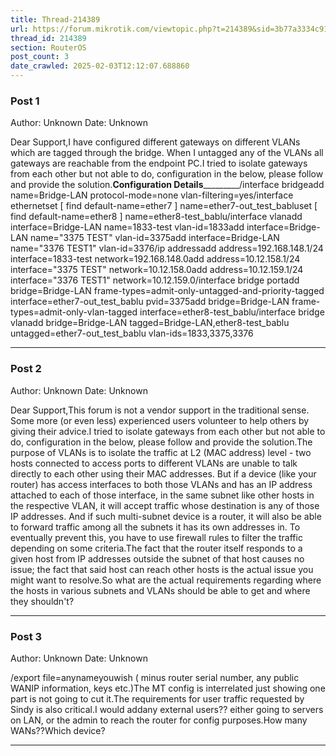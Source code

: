 ```yaml
---
title: Thread-214389
url: https://forum.mikrotik.com/viewtopic.php?t=214389&sid=3b77a3334c914448dbbc02bfdff4c3aa
thread_id: 214389
section: RouterOS
post_count: 3
date_crawled: 2025-02-03T12:12:07.688860
---
```


### Post 1
Author: Unknown
Date: Unknown

Dear Support,I have configured different gateways on different VLANs which are tagged through the bridge.  When I untagged any of the VLANs all gateways are reachable from the endpoint PC.I tried to isolate gateways from each other but not able to do, configuration in the below, please follow and provide the solution.____________________Configuration Details_____________________________/interface bridgeadd name=Bridge-LAN protocol-mode=none vlan-filtering=yes/interface ethernetset [ find default-name=ether7 ] name=ether7-out_test_babluset [ find default-name=ether8 ] name=ether8-test_bablu/interface vlanadd interface=Bridge-LAN name=1833-test vlan-id=1833add interface=Bridge-LAN name="3375 TEST" vlan-id=3375add interface=Bridge-LAN name="3376 TEST1" vlan-id=3376/ip addressadd address=192.168.148.1/24 interface=1833-test network=192.168.148.0add address=10.12.158.1/24 interface="3375 TEST" network=10.12.158.0add address=10.12.159.1/24 interface="3376 TEST1" network=10.12.159.0/interface bridge portadd bridge=Bridge-LAN frame-types=admit-only-untagged-and-priority-tagged interface=ether7-out_test_bablu pvid=3375add bridge=Bridge-LAN frame-types=admit-only-vlan-tagged interface=ether8-test_bablu/interface bridge vlanadd bridge=Bridge-LAN tagged=Bridge-LAN,ether8-test_bablu untagged=ether7-out_test_bablu vlan-ids=1833,3375,3376

---
### Post 2
Author: Unknown
Date: Unknown

Dear Support,This forum is not a vendor support in the traditional sense. Some more (or even less) experienced users volunteer to help others by giving their advice.I tried to isolate gateways from each other but not able to do, configuration in the below, please follow and provide the solution.The purpose of VLANs is to isolate the traffic at L2 (MAC address) level - two hosts connected to access ports to different VLANs are unable to talk directly to each other using their MAC addresses. But if a device (like your router) has access interfaces to both those VLANs and has an IP address attached to each of those interface, in the same subnet like other hosts in the respective VLAN, it will accept traffic whose destination is any of those IP addresses. And if such multi-subnet device is a router, it will also be able to forward traffic among all the subnets it has its own addresses in. To eventually prevent this, you have to use firewall rules to filter the traffic depending on some criteria.The fact that the router itself responds to a given host from IP addresses outside the subnet of that host causes no issue; the fact that said host can reach other hosts is the actual issue you might want to resolve.So what are the actual requirements regarding where the hosts in various subnets and VLANs should be able to get and where they shouldn't?

---
### Post 3
Author: Unknown
Date: Unknown

/export file=anynameyouwish ( minus router serial number, any public WANIP information, keys etc.)The MT config is interrelated just showing one part is not going to cut it.The requirements for user traffic requested by Sindy is also critical.I would addany external users??  either going to servers on LAN, or the admin to reach the router for config purposes.How many WANs??Which device?

---
